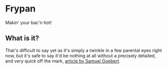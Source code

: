 Frypan
======

Makin' your bac'n hot!


What is it?
-----------

That's difficult to say yet as it's simply a twinkle in a few parental eyes right now, but it's safe to say it'd be nothing at all without a precisely detailed, and very quick off the mark, [article by Samuel Goebert](http://blog.bigcurl.de/2009/04/running-sinatra-apps-on-google.html).